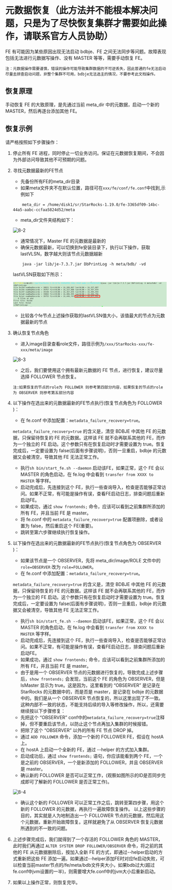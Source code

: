 # 元数据恢复（此方法并不能根本解决问题，只是为了尽快恢复集群才需要如此操作，请联系官方人员协助）

FE 有可能因为某些原因出现无法启动 bdbje、FE 之间无法同步等问题。故障表现包括无法进行元数据写操作、没有 MASTER 等等，需要手动恢复 FE。

`注：元数据操作需要谨慎，错误的操作可能导致集群数据的不可逆丢失，因此普通的fe无法启动尽量去排查启动问题，非整个集群不可用，bdbje无法选主的情况，不要参考此文档操作。`

## 恢复原理

手动恢复 FE 的大致原理，是先通过当前 meta_dir 中的元数据，启动一个新的 MASTER，然后再逐台添加其他 FE。

## 恢复示例

请严格按照如下步骤操作：

1. 停止所有 FE 进程，同时停止一切业务访问。保证在元数据恢复期间，不会因为外部访问导致其他不可预期的问题。
2. 寻找元数据最新的FE节点

    * 先备份所有FE的meta_dir目录
    * 如果meta文件夹不在默认位置，路径可在`xxx/fe/conf/fe.conf`中找到,示例如下

    ```shell
        meta_dir = /home/disk1/sr/StarRocks-1.19.0/fe-3365df09-14bc-44a5-aabc-ccfaa5824d52/meta
    ```

    * meta_dir文件夹结构如下：

    ![8-2](../assets/8-2.png)

    * 通常情况下，Master FE 的元数据是最新的
    * 确保元数据最新，可以切换到fe安装目录下，执行以下操作，获取lastVLSN，数字越大则该节点元数据越新

    ```shell
        java -jar lib/je-7.3.7.jar DbPrintLog -h meta/bdb/ -vd 
    ```

    lastVLSN获取如下所示：

    ![8-8](../assets/8-8.png)

    * 比较各个fe节点上述操作获取的lastVLSN值大小，该值最大的节点为元数据最新的节点

3. 确认恢复节点角色

    * 进入image目录查看role文件，路径示例为`/xxx/StarRocks-xxx/fe-xxx/meta/image`

    ![8-3](../assets/8-3.png)

    * 之后，我们要使用这个拥有最新元数据的 FE 节点，进行恢复，建议尽量选择 FOLLOWER 节点恢复。

    `注:如果恢复的节点的role为 FOLLOWER 则参考第四部分内容，如果恢复的节点的role为 OBSERVER 则参考第五部分内容`

4. 以下操作在选出来的元数据最新的FE节点执行(恢复节点角色为 FOLLOWER )：

    * 在 fe.conf 中添加配置：`metadata_failure_recovery=true`。

    `metadata_failure_recovery=true` 的含义是，清空 BDBJE 中其他 FE 的元数据，只保留待恢复的 FE 的元数据。这样该 FE 就不会再联系其他的 FE，而作为一个独立的 FE 启动。这个参数只有在恢复启动时才需要设置为 true。恢复完成后，一定要设置为 false(后面有步骤说明)，否则一旦重启，bdbje 的元数据又会被清空，导致其他 FE 无法正常工作。
    * 执行`sh bin/start_fe.sh --daemon` 启动该FE，如果正常，这个 FE 会以 MASTER 的角色启动，在 fe.log 中会看到 `transfer from XXXX to MASTER` 等字样。
    * 启动完成后，先连接到这个 FE，执行一些查询导入，检查是否能够正常访问。如果不正常，有可能是操作有误，查看FE启动日志，排查问题后重新启动FE。
    * 如果成功，通过 `show frontends;` 命令，应该可以看到之前集群所添加的所有 FE，并且当前 FE 是 master。
    * 将 fe.conf 中的 `metadata_failure_recovery=true` 配置项删除，或者设置为 false，然后重启这个 FE(重要)。
    * 跳转至第六步骤继续执行恢复操作。

5. 以下操作在选出来的元数据最新的FE节点执行(恢复节点角色为 OBSERVER )：

    * 如果该节点是一个 OBSERVER，先将 meta_dir/image/ROLE 文件中的 `role=OBSERVER` 改为 `role=FOLLOWER`。
    * 在 fe.conf 中添加配置：`metadata_failure_recovery=true`。

    `metadata_failure_recovery=true` 的含义是，清空 BDBJE 中其他 FE 的元数据，只保留待恢复的 FE 的元数据。这样该 FE 就不会再联系其他的 FE，而作为一个独立的 FE 启动。这个参数只有在恢复启动时才需要设置为 true。恢复完成后，一定要设置为 false(后面有步骤说明)，否则一旦重启，bdbje 的元数据又会被清空，导致其他 FE 无法正常工作。
    * 执行`sh bin/start_fe.sh --daemon` 启动该FE，如果正常，这个 FE 会以 MASTER 的角色启动，在 fe.log 中会看到 `transfer from XXXX to MASTER` 等字样。
    * 启动完成后，先连接到这个 FE，执行一些查询导入，检查是否能够正常访问。如果不正常，有可能是操作有误，查看FE启动日志，排查问题后重新启动FE。
    * 如果成功，通过 `show frontends;` 命令，应该可以看到之前集群所添加的所有 FE，并且当前 FE 是 master。
    * 由于是用一个 OBSERVER 节点的元数据进行恢复的，导致完成上述步骤后，`show frontends;` 会发现，当前这个 FE 的角色为 OBSERVER，但是 IsMaster 显示为 true。这是因为，这里看到的 “OBSERVER” 是记录在 StarRocks 的元数据中的，而是否是 master，是记录在 bdbje 的元数据中的。我们是从一个 OBSERVER 节点恢复的，所以这里出现了不一致。这种内部不一致的状态，不能支持后续的导入等修改操作，所以，还需要继续按以下步骤修复：
    * 先把这个 “OBSERVER” conf中的`metadata_failure_recovery=true`注释掉，但不要重启该节点，以防止这个节点再加入集群的时候报错。
    * 把除了这个 “OBSERVER” 以外的所有 FE 节点 DROP 掉。
    * 通过 `ADD FOLLOWER` 命令，添加一个新的 FOLLOWER FE，假设在 hostA 上。
    * 在 hostA 上启动一个全新的 FE，通过 --helper 的方式加入集群。
    * 启动成功后，通过 `show frontends;` 语句，你应该能看到两个 FE，一个是之前的 OBSERVER，一个是新添加的 FOLLOWER，并且 OBSERVER 是 master。
    * 确认新的 FOLLOWER 是否可以正常工作，(观察如图所示的ID是否同步完成即可了解新的 FOLLOWER 是否正常工作)。

    ![8-4](../assets/8-4.png)

    * 确认这个新的 FOLLOWER 可以正常工作之后，跳转至第四步骤，用这个新的 FOLLOWER 的元数据，再执行一遍故障恢复操作。 以上这些步骤的目的，其实就是人为地制造出一个 FOLLOWER 节点的元数据，然后用这个元数据，重新开始故障恢复。这样就避免了从 OBSERVER 恢复元数据所遇到的不一致的问题。

6. 上述步骤完成后，我们就得到了一个存活的 FOLLOWER 角色的 MASTER，此时我们再通过 `ALTER SYSTEM DROP FOLLOWER/OBSERVER` 命令，将之前的其他的 FE 从元数据删除后，按加入全新 FE 的方式，即通过--helper启动的方式重新把这些 FE 添加一遍。如果通过--helper添加FE时对应fe启动失败，可以检查当前master节点的/fe/meta/bdb文件夹大小，如果bdb过大(超过fe.conf中jvm设置的一半)，则需要增大fe.conf中的jvm大小后重新启动。

7. 如果以上操作正常，则恢复完毕。
